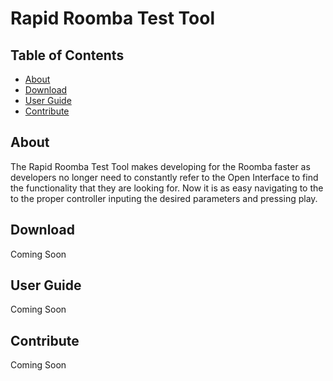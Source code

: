 # Rapid Roomba Test Tool

## Table of Contents
* [About](#about)
* [Download](#download)
* [User Guide](#guide)
* [Contribute](#contribute)

## About
<a name="about"></a>
The Rapid Roomba Test Tool makes developing for the Roomba faster as developers no longer need to constantly refer to the Open Interface to find the functionality that they are looking for. Now it is as easy navigating to the to the proper controller inputing the desired parameters and pressing play.

<!-- Needs revision
Other information relevant to the tester is also readily available. Such as, communication between the Roomba and the application is logged and displayed to the user this allows users to see the order in which information is sent to and from the Roomba.
-->

## Download
<a name="download"></a>
Coming Soon

## User Guide
<a name="guide"></a>
Coming Soon

## Contribute
<a name="contribute"></a>
Coming Soon